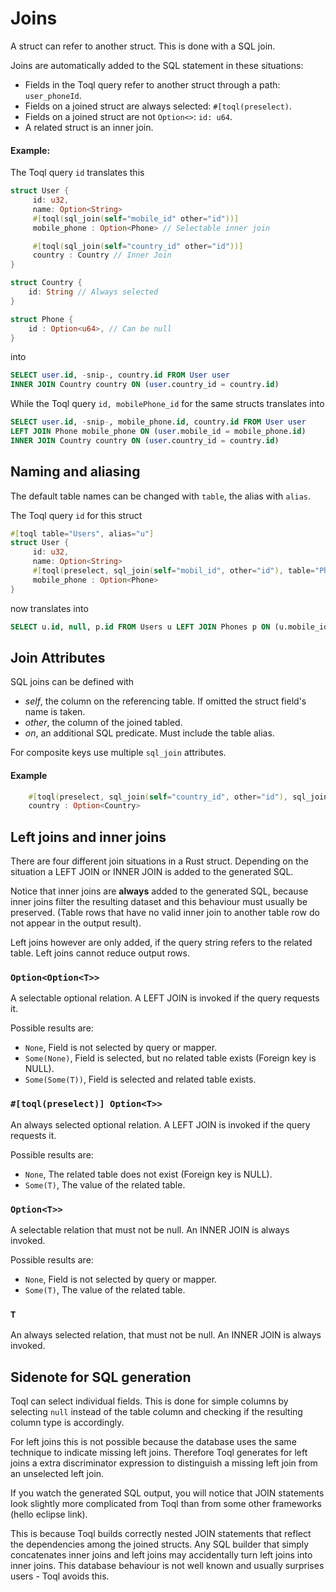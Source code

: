 
# Joins
A struct can refer to another struct. This is done with a SQL join. 

Joins are automatically added to the SQL statement in these situations:
-  Fields in the Toql query refer to another struct through a path: `user_phoneId`.
-  Fields on a joined struct are always selected: `#[toql(preselect)`. 
-  Fields on a joined struct are not `Option<>`: `id: u64`.
-  A related struct is an inner join.

#### Example:

The Toql query `id` translates this

```rust
struct User {
	 id: u32,	
	 name: Option<String>
	 #[toql(sql_join(self="mobile_id" other="id"))]  
	 mobile_phone : Option<Phone> // Selectable inner join

	 #[toql(sql_join(self="country_id" other="id"))]  
	 country : Country // Inner Join
}

struct Country {
	id: String // Always selected
}

struct Phone {
	id : Option<u64>, // Can be null
}
```
into

```sql 
SELECT user.id, -snip-, country.id FROM User user 
INNER JOIN Country country ON (user.country_id = country.id)
```

While the Toql query `id, mobilePhone_id` for the same structs translates into

```sql 
SELECT user.id, -snip-, mobile_phone.id, country.id FROM User user 
LEFT JOIN Phone mobile_phone ON (user.mobile_id = mobile_phone.id)
INNER JOIN Country country ON (user.country_id = country.id)
```

## Naming and aliasing
The default table names can be changed with `table`, the alias with `alias`. 

The Toql query `id` for this struct

```rust
#[toql table="Users", alias="u"]
struct User {
	 id: u32,	
	 name: Option<String>
	 #[toql(preselect, sql_join(self="mobil_id", other="id"), table="Phones", alias="p")]  
	 mobile_phone : Option<Phone>
}
```

now translates into
```sql 
SELECT u.id, null, p.id FROM Users u LEFT JOIN Phones p ON (u.mobile_id = p.id)
```

## Join Attributes
SQL joins can be defined with
- *self*, the column on the referencing table. If omitted the struct field's name is taken.
- *other*, the column of the joined tabled.
- *on*, an additional SQL predicate. Must include the table alias.

For composite keys use multiple `sql_join` attributes.

#### Example
```rust
 	#[toql(preselect, sql_join(self="country_id", other="id"), sql_join(self="language_id", other="language_id", on="country.language_id = 'en'") ]  
	country : Option<Country>
```


## Left joins and inner joins
There are four different join situations in a Rust struct. Depending on the situation a LEFT JOIN or INNER JOIN is added to the generated SQL.

Notice that inner joins are **always** added to the generated SQL, because inner joins filter the resulting dataset and this behaviour must usually be preserved.
(Table rows that have no valid inner join to another table row do not appear in the output result).

Left joins however are only added, if the query string refers to the related table. Left joins cannot  reduce output rows.

### `Option<Option<T>>`  
A selectable optional relation. A LEFT JOIN is invoked if the query requests it.

Possible results are:
- `None`, Field is not selected by query or mapper.
-  `Some(None)`, Field is selected, but no related table exists (Foreign key is NULL).
-  `Some(Some(T))`, Field is selected and related table exists.

### `#[toql(preselect)] Option<T>>`  
An always selected optional relation. A LEFT JOIN is invoked if the query requests it.

Possible results are:
- `None`, The related table does not exist  (Foreign key is NULL).
- `Some(T)`, The value of the related table. 

### `Option<T>>`  
A selectable relation that must not be null. An INNER JOIN is always invoked.

Possible results are:
- `None`, Field is not selected by query or mapper.
- `Some(T)`, The value of the related table. 

### `T`  
An always selected relation, that must not be null. An INNER JOIN is always invoked.


## Sidenote for SQL generation
Toql can select individual fields. This is done for simple columns by selecting `null` instead of the table column and checking if the resulting column type is accordingly. 

For left joins this is not possible because the database uses the same technique to indicate missing left joins. Therefore Toql generates for left joins
a extra discriminator expression to distinguish a missing left join from an unselected left join.

If you watch the generated SQL output, you will notice that JOIN statements look slightly more complicated from Toql than from some other frameworks (hello eclipse link). 

This is because Toql builds correctly nested JOIN statements that reflect the dependencies among the joined structs. Any SQL builder that simply concatenates inner joins and left joins may accidentally turn left joins into inner joins. This database behaviour is not well known and usually surprises users - Toql avoids this.








